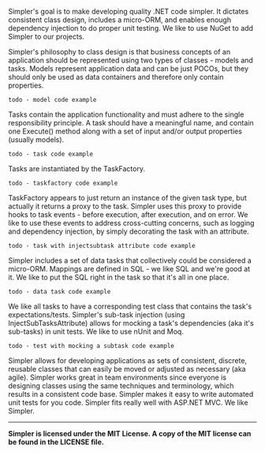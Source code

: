 Simpler's goal is to make developing quality .NET code simpler.  It dictates consistent class design, includes a micro-ORM, and enables enough dependency injection to do proper unit testing.  We like to use NuGet to add Simpler to our projects.

Simpler's philosophy to class design is that business concepts of an application should be represented using two types of classes - models and tasks.  Models represent application data and can be just POCOs, but they should only be used as data containers and therefore only contain properties.

    todo - model code example

Tasks contain the application functionality and must adhere to the single responsibility principle.  A task should have a meaningful name, and contain one Execute() method along with a set of input and/or output properties (usually models).

    todo - task code example

Tasks are instantiated by the TaskFactory.

    todo - taskfactory code example

TaskFactory appears to just return an instance of the given task type, but actually it returns a proxy to the task.  Simpler uses this proxy to provide hooks to task events - before execution, after execution, and on error.  We like to use these events to address cross-cutting concerns, such as logging and dependency injection, by simply decorating the task with an attribute.

    todo - task with injectsubtask attribute code example

Simpler includes a set of data tasks that collectively could be considered a micro-ORM.  Mappings are defined in SQL - we like SQL and we're good at it.  We like to put the SQL right in the task so that it's all in one place.

    todo - data task code example

We like all tasks to have a corresponding test class that contains the task's expectations/tests.  Simpler's sub-task injection (using InjectSubTasksAttribute) allows for mocking a task's dependencies (aka it's sub-tasks) in unit tests.  We like to use nUnit and Moq.

    todo - test with mocking a subtask code example 

Simpler allows for developing applications as sets of consistent, discrete, reusable classes that can easily be moved or adjusted as necessary (aka agile).  Simpler works great in team environments since everyone is designing classes using the same techniques and terminology, which results in a consistent code base.  Simpler makes it easy to write automated unit tests for you code.  Simpler fits really well with ASP.NET MVC.  We like Simpler.

***

**Simpler is licensed under the MIT License.  A copy of the MIT license can be found in the LICENSE file.**